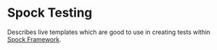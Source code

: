 # Spock Testing
Describes live templates which are good to use in creating tests within [Spock Framework](http://spockframework.org/spock/docs/1.3/all_in_one.html).

